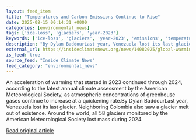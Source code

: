 ```yaml
---
layout: feed_item
title: "Temperatures and Carbon Emissions Continue to Rise"
date: 2025-08-15 00:14:31 +0000
categories: [environmental_news]
tags: ['ice-loss', 'glaciers', 'year-2023']
keywords: ['ice-loss', 'glaciers', 'year-2023', 'emissions', 'temperatures', 'carbon']
description: "By Dylan BaddourLast year, Venezuela lost its last glacier"
external_url: https://insideclimatenews.org/news/14082025/global-warming-carbon-emissions-continue-to-rise/
is_feed: true
source_feed: "Inside Climate News"
feed_category: "environmental_news"
---
```


An acceleration of warming that started in 2023 continued through 2024, according to the latest annual climate assessment by the American Meteorological Society, as atmospheric concentrations of greenhouse gases continue to increase at a quickening rate.By Dylan BaddourLast year, Venezuela lost its last glacier. Neighboring Colombia also saw a glacier melt out of existence. Around the world, all 58 glaciers monitored by the American Meteorological Society lost mass during 2024.

[Read original article](https://insideclimatenews.org/news/14082025/global-warming-carbon-emissions-continue-to-rise/)
